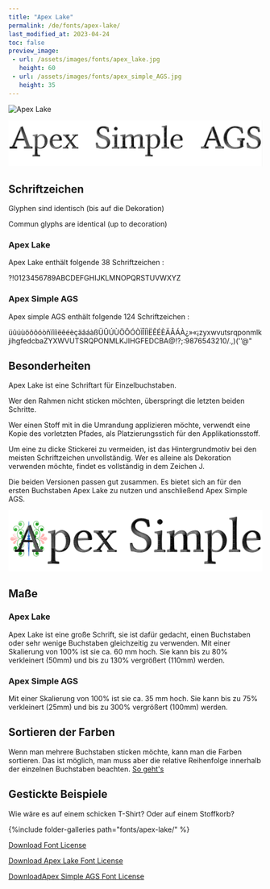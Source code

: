 ```yaml
---
title: "Apex Lake"
permalink: /de/fonts/apex-lake/
last_modified_at: 2023-04-24
toc: false
preview_image:
 - url: /assets/images/fonts/apex_lake.jpg
   height: 60
 - url: /assets/images/fonts/apex_simple_AGS.jpg
   height: 35
---
```

![Apex Lake](/assets/images/fonts/apex_lake.jpg)

![Apex Simple](/assets/images/fonts/apex_simple_AGS.jpg)

## Schriftzeichen

Glyphen sind identisch (bis auf die Dekoration)

Commun glyphs are identical (up to decoration)

### Apex Lake

Apex Lake enthält folgende 38 Schriftzeichen :

?!0123456789ABCDEFGHIJKLMNOPQRSTUVWXYZ

### Apex Simple AGS

Apex simple AGS enthält folgende 124 Schriftzeichen :

üûúùöõôóòñïîíìëêéèçäâáàßÜÛÚÙÖÔÓÒÏÎÍÌËÊÉÈÄÂÁÀ¿»«¡zyxwvutsrqponmlkjihgfedcbaZYXWVUTSRQPONMLKJIHGFEDCBA@!?;:9876543210/.,)('’@"

## Besonderheiten
Apex Lake ist eine Schriftart für Einzelbuchstaben. 

Wer den Rahmen nicht sticken möchten, überspringt die letzten beiden Schritte.  

Wer einen Stoff mit in die Umrandung applizieren möchte, verwendt eine Kopie des vorletzten Pfades, als Platzierungsstich für den Applikationsstoff.

Um eine zu dicke Stickerei zu vermeiden, ist das Hintergrundmotiv bei den meisten Schriftzeichen unvollständig. Wer es alleine als Dekoration verwenden möchte, findet es vollständig in dem Zeichen J.

Die beiden Versionen passen gut zusammen. Es bietet sich an für den ersten Buchstaben Apex Lake zu nutzen und anschließend Apex Simple AGS.

![Both_Apex](/assets/images/fonts/both_apex.png)

## Maße

### Apex Lake

Apex Lake ist eine große Schrift, sie ist dafür gedacht, einen Buchstaben oder sehr wenige Buchstaben gleichzeitig zu verwenden. 
Mit einer Skalierung von 100% ist sie ca. 60 mm hoch. Sie kann bis zu 80% verkleinert (50mm) und bis zu 130% vergrößert (110mm) werden.

### Apex Simple AGS

Mit einer Skalierung von 100% ist sie ca. 35 mm hoch. Sie kann bis zu 75% verkleinert (25mm) und bis zu 300% vergrößert (100mm) werden.

## Sortieren der Farben 
Wenn man mehrere Buchstaben sticken möchte, kann man die Farben sortieren. Das ist möglich, man muss aber die relative Reihenfolge innerhalb der einzelnen Buchstaben beachten. [So geht's](https://inkstitch.org/de/docs/lettering/#sortierung-von-farben)

## Gestickte Beispiele
Wie wäre es auf einem schicken T-Shirt? Oder auf einem Stoffkorb?

{%include folder-galleries path="fonts/apex-lake/" %}

[Download Font License](https://github.com/inkstitch/inkstitch/tree/main/fonts/apex_lake/LICENSE)

[Download Apex Lake Font License](https://github.com/inkstitch/inkstitch/tree/main/fonts/apex_lake/LICENSE)

[DownloadApex Simple AGS Font License](https://github.com/inkstitch/inkstitch/tree/main/fonts/apex_simple_AGS/LICENSE)
